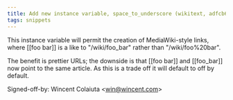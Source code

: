 ```yaml
---
title: Add new instance variable, space_to_underscore (wikitext, adfcb69)
tags: snippets
---
```


This instance variable will permit the creation of MediaWiki-style links, where \[\[foo bar\]\] is a like to "/wiki/foo\_bar" rather than "/wiki/foo%20bar".

The benefit is prettier URLs; the downside is that \[\[foo bar\]\] and \[\[foo\_bar\]\] now point to the same article. As this is a trade off it will default to off by default.

Signed-off-by: Wincent Colaiuta &lt;win@wincent.com&gt;
